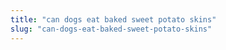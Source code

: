 ```yaml
---
title: "can dogs eat baked sweet potato skins"
slug: "can-dogs-eat-baked-sweet-potato-skins"
---
```


